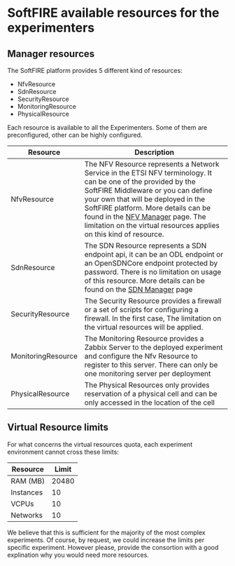 # SoftFIRE available resources for the experimenters


## Manager resources

The SoftFIRE platform provides 5 different kind of resources:

* NfvResource
* SdnResource
* SecurityResource
* MonitoringResource
* PhysicalResource

Each resource is available to all the Experimenters. Some of them are preconfigured, other can be highly configured.

| Resource | Description |
|--------------------|---------------------------------------------------------------------------------------------------------------------------------------------------------------------------------------------------------------------------------------------------------------------------------------------------------------------------------------------------------------|
| NfvResource | The NFV Resource represents a Network Service in the ETSI NFV terminology. It can be one of the provided by the SoftFIRE Middleware or you can define your own that will be deployed in the SoftFIRE platform. More details can be found in the [NFV Manager](nfv-manager.md) page. The limitation on the virtual resources applies on this kind of resource. |
| SdnResource | The SDN Resource represents a SDN endpoint api, it can be an ODL endpoint or an OpenSDNCore endpoint protected by password. There is no limitation on usage of this resource. More details can be found on the [SDN Manager](sdn-manager.md) page |
| SecurityResource | The Security Resource provides a firewall or a set of scripts for configuring a firewall. In the first case, The limitation on the virtual resources will be applied. |
| MonitoringResource | The Monitoring Resource provides a Zabbix Server to the deployed experiment and configure the Nfv Resource to register to this server. There can only be one monitoring server per deployment |
| PhysicalResource | The Physical Resources only provides reservation of a physical cell and can be only accessed in the location of the cell |


## Virtual Resource limits

For what concerns the virtual resources quota, each experiment environment cannot cross these limits:

| Resource | Limit |
|-----------|-------|
| RAM (MB) | 20480 |
| Instances | 10 |
| VCPUs | 10 |
| Networks | 10 |

We believe that this is sufficient for the majority of the most complex experiments. Of course, by request, we could increase the limits per specific experiment. However please, provide the consortion with a good explination why you would need more resources.
